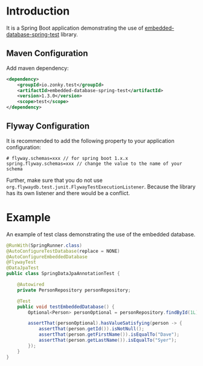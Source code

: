 # Introduction
It is a Spring Boot application demonstrating the use of [embedded-database-spring-test](https://github.com/zonkyio/embedded-database-spring-test) library.

## Maven Configuration
Add maven dependency:
```xml
<dependency>
    <groupId>io.zonky.test</groupId>
    <artifactId>embedded-database-spring-test</artifactId>
    <version>1.3.0</version>
    <scope>test</scope>
</dependency>
```
## Flyway Configuration
It is recommended to add the following property to your application configuration:
```properties
# flyway.schemas=xxx // for spring boot 1.x.x
spring.flyway.schemas=xxx // change the value to the name of your schema
```
Further, make sure that you do not use `org.flywaydb.test.junit.FlywayTestExecutionListener`. Because the library has its own listener and there would be a conflict.

# Example
An example of test class demonstrating the use of the embedded database.
```java
@RunWith(SpringRunner.class)
@AutoConfigureTestDatabase(replace = NONE)
@AutoConfigureEmbeddedDatabase
@FlywayTest
@DataJpaTest
public class SpringDataJpaAnnotationTest {

    @Autowired
    private PersonRepository personRepository;

    @Test
    public void testEmbeddedDatabase() {
        Optional<Person> personOptional = personRepository.findById(1L);

        assertThat(personOptional).hasValueSatisfying(person -> {
            assertThat(person.getId()).isNotNull();
            assertThat(person.getFirstName()).isEqualTo("Dave");
            assertThat(person.getLastName()).isEqualTo("Syer");
        });
    }
}
```
